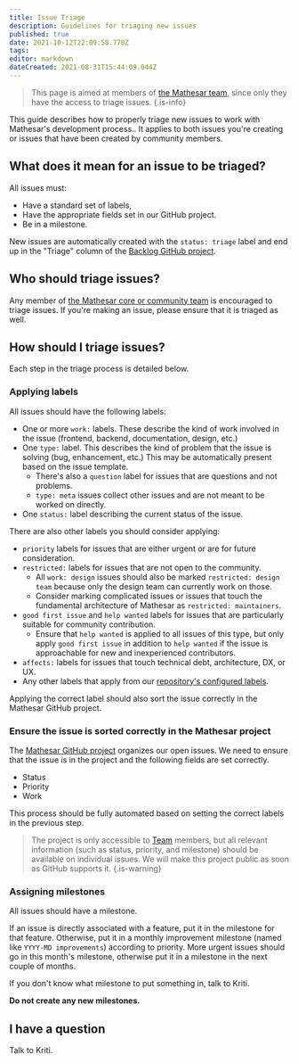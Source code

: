 ```yaml
---
title: Issue Triage
description: Guidelines for triaging new issues
published: true
date: 2021-10-12T22:09:58.770Z
tags: 
editor: markdown
dateCreated: 2021-08-31T15:44:09.044Z
---
```


> This page is aimed at members of [the Mathesar team](/team), since only they have the access to triage issues.
{.is-info}

This guide describes how to properly triage new issues to work with Mathesar's development process.. It applies to both issues you're creating or issues that have been created by community members.

## What does it mean for an issue to be triaged?
All issues must:
- Have a standard set of labels,
- Have the appropriate fields set in our GitHub project.
- Be in a milestone.

New issues are automatically created with the `status: triage` label and end up in the "Triage" column of the [Backlog GitHub project](https://github.com/centerofci/mathesar/projects/2).

## Who should triage issues?
Any member of [the Mathesar core or community team](/team) is encouraged to triage issues. If you're making an issue, please ensure that it is triaged as well.

## How should I triage issues?
Each step in the triage process is detailed below.

### Applying labels
All issues should have the following labels:
- One or more `work:` labels. These describe the kind of work involved in the issue (frontend, backend, documentation, design, etc.)
- One `type:` label. This describes the kind of problem that the issue is solving (bug, enhancement, etc.) This may be automatically present based on the issue template.
  - There's also a `question` label for issues that are questions and not problems.
  - `type: meta` issues collect other issues and are not meant to be worked on directly.
- One `status:` label describing the current status of the issue.  

There are also other labels you should consider applying:
- `priority` labels for issues that are either urgent or are for future consideration.
- `restricted:` labels for issues that are not open to the community.
  - All `work: design` issues should also be marked `restricted: design team` because only the design team can currently work on those.
  - Consider marking complicated issues or issues that touch the fundamental architecture of Mathesar as `restricted: maintainers`.
- `good first issue` and `help wanted` labels for issues that are particularly suitable for community contribution.
  - Ensure that `help wanted` is applied to all issues of this type, but only apply `good first issue` in addition to `help wanted` if the issue is approachable for new and inexperienced contributors.
- `affects:` labels for issues that touch technical debt, architecture, DX, or UX.
- Any other labels that apply from our [repository's configured labels](https://github.com/centerofci/mathesar/labels).

Applying the correct label should also sort the issue correctly in the Mathesar GitHub project.

### Ensure the issue is sorted correctly in the Mathesar project

The [Mathesar GitHub project](https://github.com/orgs/centerofci/projects/1) organizes our open issues. We need to ensure that the issue is in the project and the following fields are set correctly.
- Status
- Priority
- Work

This process should be fully automated based on setting the correct labels in the previous step.

> The project is only accessible to [Team](/team) members, but all relevant information (such as status, priority, and milestone) should be available on individual issues. We will make this project public as soon as GitHub supports it.
{.is-warning}

### Assigning milestones
All issues should have a milestone.

If an issue is directly associated with a feature, put it in the milestone for that feature. Otherwise, put it in a monthly improvement milestone (named like `YYYY-MD improvements`) according to priority. More urgent issues should go in this month's milestone, otherwise put it in a milestone in the next couple of months.

If you don't know what milestone to put something in, talk to Kriti.

**Do not create any new milestones.**

## I have a question
Talk to Kriti.
